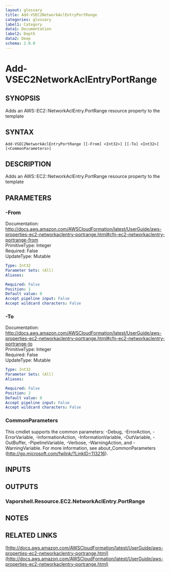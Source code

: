 ```yaml
---
layout: glossary
title: Add-VSEC2NetworkAclEntryPortRange
categories: glossary
label1: Category
data1: Documentation
label2: Depth
data2: Deep
schema: 2.0.0
---
```


# Add-VSEC2NetworkAclEntryPortRange

## SYNOPSIS
Adds an AWS::EC2::NetworkAclEntry.PortRange resource property to the template

## SYNTAX

```
Add-VSEC2NetworkAclEntryPortRange [[-From] <Int32>] [[-To] <Int32>] [<CommonParameters>]
```

## DESCRIPTION
Adds an AWS::EC2::NetworkAclEntry.PortRange resource property to the template

## PARAMETERS

### -From
Documentation: http://docs.aws.amazon.com/AWSCloudFormation/latest/UserGuide/aws-properties-ec2-networkaclentry-portrange.html#cfn-ec2-networkaclentry-portrange-from    
PrimitiveType: Integer    
Required: False    
UpdateType: Mutable

```yaml
Type: Int32
Parameter Sets: (All)
Aliases:

Required: False
Position: 1
Default value: 0
Accept pipeline input: False
Accept wildcard characters: False
```

### -To
Documentation: http://docs.aws.amazon.com/AWSCloudFormation/latest/UserGuide/aws-properties-ec2-networkaclentry-portrange.html#cfn-ec2-networkaclentry-portrange-to    
PrimitiveType: Integer    
Required: False    
UpdateType: Mutable

```yaml
Type: Int32
Parameter Sets: (All)
Aliases:

Required: False
Position: 2
Default value: 0
Accept pipeline input: False
Accept wildcard characters: False
```

### CommonParameters
This cmdlet supports the common parameters: -Debug, -ErrorAction, -ErrorVariable, -InformationAction, -InformationVariable, -OutVariable, -OutBuffer, -PipelineVariable, -Verbose, -WarningAction, and -WarningVariable.
For more information, see about_CommonParameters (http://go.microsoft.com/fwlink/?LinkID=113216).

## INPUTS

## OUTPUTS

### Vaporshell.Resource.EC2.NetworkAclEntry.PortRange

## NOTES

## RELATED LINKS

[http://docs.aws.amazon.com/AWSCloudFormation/latest/UserGuide/aws-properties-ec2-networkaclentry-portrange.html](http://docs.aws.amazon.com/AWSCloudFormation/latest/UserGuide/aws-properties-ec2-networkaclentry-portrange.html)

